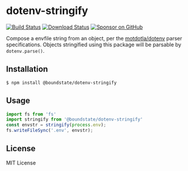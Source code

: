 # dotenv-stringify

[![Build Status](https://app.travis-ci.com/compwright/dotenv-stringify.svg?branch=master)](https://app.travis-ci.com/github/compwright/dotenv-stringify)
[![Download Status](https://img.shields.io/npm/dm/dotenv-stringify.svg?style=flat-square)](https://www.npmjs.com/package/dotenv-stringify)
[![Sponsor on GitHub](https://img.shields.io/static/v1?label=Sponsor&message=❤&logo=GitHub&link=https://github.com/sponsors/compwright)](https://github.com/sponsors/compwright)

Compose a envfile string from an object, per the [motdotla/dotenv](https://github.com/motdotla/dotenv/) parser specifications. Objects stringified using this package will be parsable by `dotenv.parse()`.

## Installation

```
$ npm install @boundstate/dotenv-stringify
```

## Usage

```js
import fs from 'fs'
import stringify from '@boundstate/dotenv-stringify'
const envstr = stringify(process.env);
fs.writeFileSync('.env', envstr);
```

## License

MIT License
